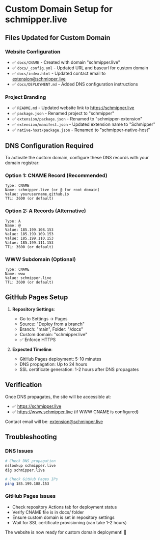 # Custom Domain Setup for schmipper.live

## Files Updated for Custom Domain

### Website Configuration
- ✅ `docs/CNAME` - Created with domain "schmipper.live"
- ✅ `docs/_config.yml` - Updated URL and baseurl for custom domain
- ✅ `docs/index.html` - Updated contact email to extension@schmipper.live
- ✅ `docs/DEPLOYMENT.md` - Added DNS configuration instructions

### Project Branding
- ✅ `README.md` - Updated website link to https://schmipper.live
- ✅ `package.json` - Renamed project to "schmipper"
- ✅ `extension/package.json` - Renamed to "schmipper-extension"
- ✅ `extension/manifest.json` - Updated extension name to "Schmipper"
- ✅ `native-host/package.json` - Renamed to "schmipper-native-host"

## DNS Configuration Required

To activate the custom domain, configure these DNS records with your domain registrar:

### Option 1: CNAME Record (Recommended)
```
Type: CNAME
Name: schmipper.live (or @ for root domain)
Value: yourusername.github.io
TTL: 3600 (or default)
```

### Option 2: A Records (Alternative)
```
Type: A
Name: @
Value: 185.199.108.153
Value: 185.199.109.153
Value: 185.199.110.153  
Value: 185.199.111.153
TTL: 3600 (or default)
```

### WWW Subdomain (Optional)
```
Type: CNAME
Name: www
Value: schmipper.live
TTL: 3600 (or default)
```

## GitHub Pages Setup

1. **Repository Settings**:
   - Go to Settings → Pages
   - Source: "Deploy from a branch"
   - Branch: "main", Folder: "/docs"
   - Custom domain: "schmipper.live"
   - ✅ Enforce HTTPS

2. **Expected Timeline**:
   - GitHub Pages deployment: 5-10 minutes
   - DNS propagation: Up to 24 hours
   - SSL certificate generation: 1-2 hours after DNS propagates

## Verification

Once DNS propagates, the site will be accessible at:
- ✅ https://schmipper.live
- ✅ https://www.schmipper.live (if WWW CNAME is configured)

Contact email will be: extension@schmipper.live

## Troubleshooting

### DNS Issues
```bash
# Check DNS propagation
nslookup schmipper.live
dig schmipper.live

# Check GitHub Pages IPs
ping 185.199.108.153
```

### GitHub Pages Issues
- Check repository Actions tab for deployment status
- Verify CNAME file is in docs/ folder
- Ensure custom domain is set in repository settings
- Wait for SSL certificate provisioning (can take 1-2 hours)

The website is now ready for custom domain deployment! 🎉
